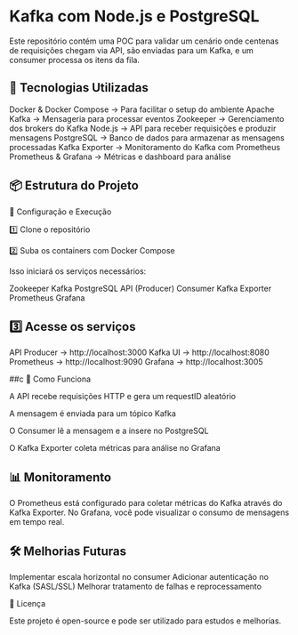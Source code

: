 # Kafka com Node.js e PostgreSQL

Este repositório contém uma POC para validar um cenário onde centenas de requisições chegam via API, são enviadas para um Kafka, e um consumer processa os itens da fila.

## 🚀 Tecnologias Utilizadas

Docker & Docker Compose → Para facilitar o setup do ambiente
Apache Kafka → Mensageria para processar eventos
Zookeeper → Gerenciamento dos brokers do Kafka
Node.js → API para receber requisições e produzir mensagens
PostgreSQL → Banco de dados para armazenar as mensagens processadas
Kafka Exporter → Monitoramento do Kafka com Prometheus
Prometheus & Grafana → Métricas e dashboard para análise

## 📦 Estrutura do Projeto

🔧 Configuração e Execução

1️⃣ Clone o repositório

2️⃣ Suba os containers com Docker Compose

Isso iniciará os serviços necessários:

Zookeeper
Kafka
PostgreSQL
API (Producer)
Consumer
Kafka Exporter
Prometheus
Grafana

## 3️⃣ Acesse os serviços

API Producer → http://localhost:3000
Kafka UI → http://localhost:8080
Prometheus → http://localhost:9090
Grafana → http://localhost:3005

##c 📡 Como Funciona

A API recebe requisições HTTP e gera um requestID aleatório

A mensagem é enviada para um tópico Kafka

O Consumer lê a mensagem e a insere no PostgreSQL

O Kafka Exporter coleta métricas para análise no Grafana

## 📊 Monitoramento

O Prometheus está configurado para coletar métricas do Kafka através do Kafka Exporter. No Grafana, você pode visualizar o consumo de mensagens em tempo real.

## 🛠 Melhorias Futuras

Implementar escala horizontal no consumer
Adicionar autenticação no Kafka (SASL/SSL)
Melhorar tratamento de falhas e reprocessamento

📜 Licença

Este projeto é open-source e pode ser utilizado para estudos e melhorias.

